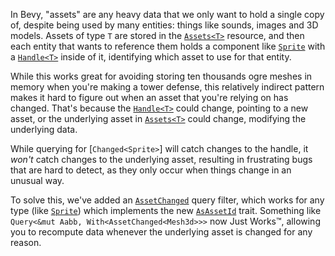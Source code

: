 In Bevy, "assets" are any heavy data that we only want to hold a single copy of, despite being used by many entities: things like sounds, images and 3D models.
Assets of type `T` are stored in the [`Assets<T>`] resource, and then each entity that wants to reference them holds a component like [`Sprite`] with a [`Handle<T>`] inside of it, identifying which asset to use for that entity.

While this works great for avoiding storing ten thousands ogre meshes in memory when you're making a tower defense,
this relatively indirect pattern makes it hard to figure out when an asset that you're relying on has changed.
That's because the [`Handle<T>`] could change, pointing to a new asset, or the underlying asset in [`Assets<T>`] could change,
modifying the underlying data.

While querying for [`Changed<Sprite>`] will catch changes to the handle, it *won't* catch changes to the underlying asset,
resulting in frustrating bugs that are hard to detect, as they only occur when things change in an unusual way.

To solve this, we've added an [`AssetChanged`] query filter, which works for any type (like [`Sprite`])
which implements the new [`AsAssetId`] trait.
Something like `Query<&mut Aabb, With<AssetChanged<Mesh3d>>>` now Just Works™️, allowing you to recompute data whenever the underlying asset is changed for any reason.

[`Assets<T>`]: https://dev-docs.bevyengine.org/bevy/asset/struct.Assets.html
[`Sprite`]: https://dev-docs.bevyengine.org/bevy/prelude/struct.Sprite.html
[`Handle<T>`]: https://dev-docs.bevyengine.org/bevy/asset/enum.Handle.html
[`AssetChanged`]: https://dev-docs.bevyengine.org/bevy/asset/prelude/struct.AssetChanged.html
[`AsAssetId`]: https://dev-docs.bevyengine.org/bevy/asset/trait.AsAssetId.html
